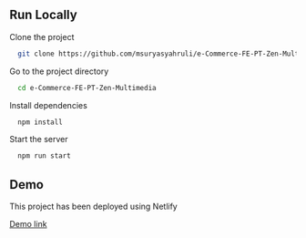 ## Run Locally

Clone the project

```bash
  git clone https://github.com/msuryasyahruli/e-Commerce-FE-PT-Zen-Multimedia.git
```

Go to the project directory

```bash
  cd e-Commerce-FE-PT-Zen-Multimedia
```

Install dependencies

```bash
  npm install
```

Start the server

```bash
  npm run start
```


## Demo

This project has been deployed using Netlify

[Demo link](https://e-commerce-shop-liart.vercel.app)